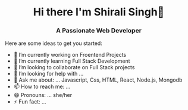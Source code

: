 <h1 align="center"> Hi there I'm Shirali Singh👋</h1>
<h3 align="center">A Passionate Web Developer </h3>


Here are some ideas to get you started:

- 🔭 I’m currently working on Froentend Projects
- 🌱 I’m currently learning Full Stack Development
- 👯 I’m looking to collaborate on Full Stack projects
- 🤔 I’m looking for help with ...
- 💬 Ask me about: ... Javascript, Css, HTML, React, Node.js, Mongodb
- 📫 How to reach me: ...
- 😄 Pronouns: ... she/her
- ⚡ Fun fact: ... 
